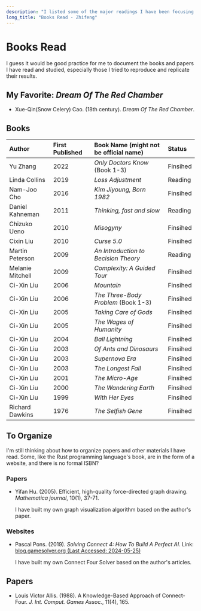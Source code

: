 ```yaml
---
description: "I listed some of the major readings I have been focusing on for better transparency and to be more helpful."
long_title: "Books Read - Zhifeng"
---
```


# Books Read

I guess it would be good practice for me to document the books and papers I have read and studied, especially those I tried to reproduce and replicate their results.

## My Favorite: _Dream Of The Red Chamber_

- Xue-Qin(Snow Celery) Cao. (18th century). _Dream Of The Red Chamber_.

## Books

| Author           | First Published | Book Name (might not be official name) | Status   |
| :--------------- | :-------------- | :------------------------------------- | :------- |
| Yu Zhang         | 2022            | _Only Doctors Know_ (Book 1-3)         | Finsihed |
| Linda Collins    | 2019            | _Loss Adjustment_                      | Reading  |
| Nam-Joo Cho      | 2016            | _Kim Jiyoung, Born 1982_               | Finsihed |
| Daniel Kahneman  | 2011            | _Thinking, fast and slow_              | Reading  |
| Chizuko Ueno     | 2010            | _Misogyny_                             | Finsihed |
| Cixin Liu        | 2010            | _Curse 5.0_                            | Finsihed |
| Martin Peterson  | 2009            | _An Introduction to Becision Theory_   | Reading  |
| Melanie Mitchell | 2009            | _Complexity: A Guided Tour_            | Finsihed |
| Ci-Xin Liu       | 2006            | _Mountain_                             | Finsihed |
| Ci-Xin Liu       | 2006            | _The Three-Body Problem_ (Book 1-3)    | Finsihed |
| Ci-Xin Liu       | 2005            | _Taking Care of Gods_                  | Finsihed |
| Ci-Xin Liu       | 2005            | _The Wages of Humanity_                | Finsihed |
| Ci-Xin Liu       | 2004            | _Ball Lightning_                       | Finsihed |
| Ci-Xin Liu       | 2003            | _Of Ants and Dinosaurs_                | Finsihed |
| Ci-Xin Liu       | 2003            | _Supernova Era_                        | Finsihed |
| Ci-Xin Liu       | 2003            | _The Longest Fall_                     | Finsihed |
| Ci-Xin Liu       | 2001            | _The Micro-Age_                        | Finsihed |
| Ci-Xin Liu       | 2000            | _The Wandering Earth_                  | Finsihed |
| Ci-Xin Liu       | 1999            | _With Her Eyes_                        | Finsihed |
| Richard Dawkins  | 1976            | _The Selfish Gene_                     | Finsihed |

## To Organize

I'm still thinking about how to organize papers and other materials I have read. Some, like the Rust programming language's book, are in the form of a website, and there is no formal ISBN?

### Papers

- Yifan Hu. (2005). Efficient, high-quality force-directed graph drawing. _Mathematica journal_, 10(1), 37-71.

  I have built my own graph visualization algorithm based on the author's paper.

### Websites

- Pascal Pons. (2019). _Solving Connect 4: How To Build A Perfect AI_. Link: [blog.gamesolver.org (Last Accessed: 2024-05-25)](http://blog.gamesolver.org)

  I have built my own Connect Four Solver based on the author's articles.

## Papers

- Louis Victor Allis. (1988). A Knowledge-Based Approach of Connect-Four. _J. Int. Comput. Games Assoc._, 11(4), 165.

